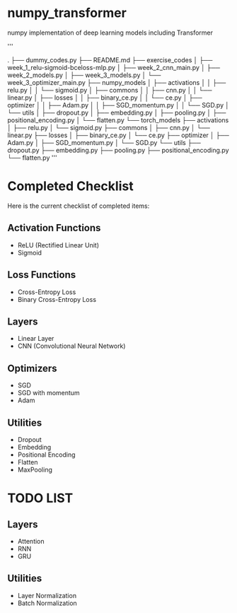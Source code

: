 # numpy_transformer
numpy implementation of deep learning models including Transformer


'''

.
├── dummy_codes.py
├── README.md
├── exercise_codes
│   ├── week_1_relu-sigmoid-bceloss-mlp.py
│   ├── week_2_cnn_main.py
│   ├── week_2_models.py
│   ├── week_3_models.py
│   └── week_3_optimizer_main.py
├── numpy_models
│   ├── activations
│   │   ├── relu.py
│   │   └── sigmoid.py
│   ├── commons
│   │   ├── cnn.py
│   │   └── linear.py
│   ├── losses
│   │   ├── binary_ce.py
│   │   └── ce.py
│   ├── optimizer
│   │   ├── Adam.py
│   │   ├── SGD_momentum.py
│   │   └── SGD.py
│   └── utils
│       ├── dropout.py
│       ├── embedding.py
│       ├── pooling.py
│       ├── positional_encoding.py
│       └── flatten.py
└── torch_models
    ├── activations
    │   ├── relu.py
    │   └── sigmoid.py
    ├── commons
    │   ├── cnn.py
    │   └── linear.py
    ├── losses
    │   ├── binary_ce.py
    │   └── ce.py
    ├── optimizer
    │   ├── Adam.py
    │   ├── SGD_momentum.py
    │   └── SGD.py
    └── utils
        ├── dropout.py
        ├── embedding.py
        ├── pooling.py
        ├── positional_encoding.py
        └── flatten.py
'''


# Completed Checklist

Here is the current checklist of completed items:

## Activation Functions
- ReLU (Rectified Linear Unit)
- Sigmoid

## Loss Functions
- Cross-Entropy Loss
- Binary Cross-Entropy Loss

## Layers
- Linear Layer
- CNN (Convolutional Neural Network)

## Optimizers
- SGD
- SGD with momentum
- Adam

## Utilities
- Dropout
- Embedding
- Positional Encoding
- Flatten
- MaxPooling

# TODO LIST

## Layers
- Attention
- RNN
- GRU

## Utilities
- Layer Normalization
- Batch Normalization